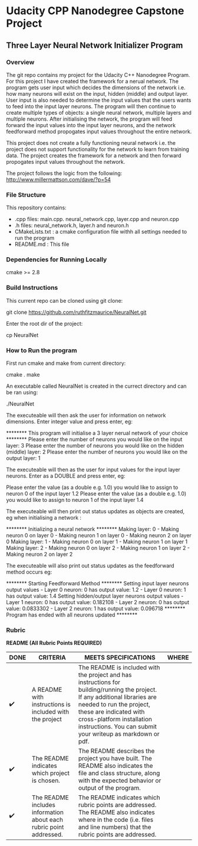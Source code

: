 # Udacity CPP Nanodegree Capstone Project

## Three Layer Neural Network Initializer Program

### Overview

The git repo contains my project for the Udacity C++ Nanodegree Program. For this project I have created the framework for a nerual network. The program gets user input which decides the dimensions of the network i.e. how many neurons will exist on the input, hidden (middle) and output layer. User input is also needed to determine the input values that the users wants to feed into the input layer neurons. The program will then continue to create multiple types of objects: a single neural network, multiple layers and multiple neurons. After initialising the network, the program will feed forward the input values into the input layer neurons, and the network feedforward method propogates input values throughout the entire network. 

This project does not create a fully functioning neural network i.e. the project does not support functionality for the network to learn from training data. The project creates the framework for a network and then forward propogates input values throughout the network.

The project follows the logic from the following: http://www.millermattson.com/dave/?p=54


### File Structure
This repository contains:
- .cpp files: main.cpp. neural_network.cpp, layer.cpp and neuron.cpp 
- .h files: neural_network.h, layer.h and neuron.h
- CMakeLists.txt : a cmake configuration file withh all settings needed to run the program
- README.md : This file

### Dependencies for Running Locally
cmake >= 2.8


### Build Instructions

This current repo can be cloned using git clone:

git clone https://github.com/ruthfitzmaurice/NeuralNet.git

Enter the root dir of the project:
 
cp NeuralNet

### How to Run the program

First run cmake and make from current directory:

cmake .
make

An executable called NeuralNet is created in the currect directory and can be ran using:

./NeuralNet 

The executeable will then ask the user for information on network dimensions. Enter integer value and press enter, eg:

******** This program will initialise a 3 layer nerual network of your choice ********
Please enter the number of neurons you would like on the input layer: 3
Please enter the number of neurons you would like on the hidden (middle) layer: 2
Please enter the number of neurons you would like on the output layer: 1


The executeable will then as the user for input values for the input layer neurons. Enter as a DOUBLE and press enter, eg: 

Please enter the value (as a double e.g. 1.0) you would like to assign to neuron 0 of the input layer
1.2
Please enter the value (as a double e.g. 1.0) you would like to assign to neuron 1 of the input layer
1.4

The executeable will then print out status updates as objects are created, eg when initialising a network :

******** Initializing a neural network ********
        Making layer: 0
        - Making neuron 0 on layer 0
        - Making neuron 1 on layer 0
        - Making neuron 2 on layer 0
        Making layer: 1
        - Making neuron 0 on layer 1
        - Making neuron 1 on layer 1
        Making layer: 2
        - Making neuron 0 on layer 2
        - Making neuron 1 on layer 2
        - Making neuron 2 on layer 2

The executeable will also print out status updates as the feedforward method occurs eg:

******** Starting Feedforward Method ********
        Setting input layer neurons output values 
        - Layer 0 neuron: 0 has output value: 1.2
        - Layer 0 neuron: 1 has output value: 1.4
        Setting hidden/output layer neurons output values 
        - Layer 1 neuron: 0 has output value: 0.182108
        - Layer 2 neuron: 0 has output value: 0.0833302
        - Layer 2 neuron: 1 has output value: 0.096718
******** Program has ended with all neurons updated ********


### Rubric

__README (All Rubric Points REQUIRED)__

|DONE | CRITERIA | MEETS SPECIFICATIONS| WHERE |
|-- | -- | --| -- |
| :heavy_check_mark: | A README with instructions is included with the project |The README is included with the project and has instructions for building/running the project. If any additional libraries are needed to run the project, these are indicated with cross-platform installation instructions. You can submit your writeup as markdown or pdf.| |
| :heavy_check_mark: | The README indicates which project is chosen. | The README describes the project you have built. The README also indicates the file and class structure, along with the expected behavior or output of the program. | |
| :heavy_check_mark: | The README includes information about each rubric point addressed. | The README indicates which rubric points are addressed. The README also indicates where in the code (i.e. files and line numbers) that the rubric points are addressed. | |


